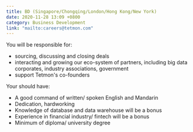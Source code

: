 ```yaml
---
title: BD (Singapore/Chongqing/London/Hong Kong/New York)
date: 2020-11-28 13:09 +0800
category: Business Development
link: "mailto:careers@tetmon.com"
---
```


You will be responsible for:
- sourcing, discussing and closing deals
- interacting and growing our eco-system of partners, including big data corporates, industry associations, government
- support Tetmon's co-founders

Your should have:
- A good command of written/ spoken English and Mandarin
- Dedication, hardworking
- Knowledge of database and data warehouse will be a bonus
- Experience in financial industry/ fintech will be a bonus
- Minimum of diploma/ university degree
